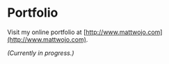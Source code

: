 # Portfolio

Visit my online portfolio at [http://www.mattwojo.com](http://www.mattwojo.com).

*(Currently in progress.)*
